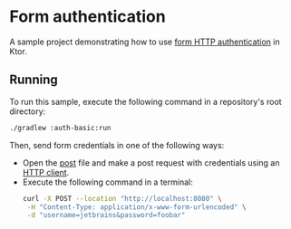 # Form authentication

A sample project demonstrating how to use [form HTTP authentication](https://ktor.io/docs/basic.html) in Ktor.

## Running
To run this sample, execute the following command in a repository's root directory:
```bash
./gradlew :auth-basic:run
```

Then, send form credentials in one of the following ways:
* Open the [post](post.http) file and make a post request with credentials using an [HTTP client](https://www.jetbrains.com/help/idea/http-client-in-product-code-editor.html).
* Execute the following command in a terminal:
   ```Bash
  curl -X POST --location "http://localhost:8080" \
    -H "Content-Type: application/x-www-form-urlencoded" \
    -d "username=jetbrains&password=foobar"
   ```
